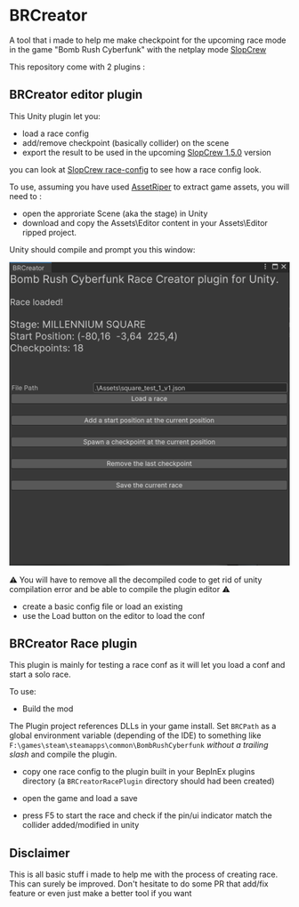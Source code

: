 # BRCreator

A tool that i made to help me make checkpoint for the upcoming race mode in the game "Bomb Rush Cyberfunk" with the netplay mode [SlopCrew](https://github.com/SlopCrew/SlopCrew)

This repository come with 2 plugins :

## BRCreator editor plugin

This Unity plugin let you:

- load a race config
- add/remove checkpoint (basically collider) on the scene
- export the result to be used in the upcoming [SlopCrew 1.5.0](https://github.com/SlopCrew/SlopCrew/milestone/2) version

you can look at [SlopCrew race-config](https://github.com/SlopCrew/race-config) to see how a race config look.

To use, assuming you have used [AssetRiper](https://github.com/AssetRipper/AssetRipper) to extract game assets, you will need to :

- open the approriate Scene (aka the stage) in Unity
- download and copy the Assets\Editor content in your Assets\Editor ripped project.

Unity should compile and prompt you this window:

<p align="center">
  <img src="imgs/editor.png" alt="animated" />
</p>

⚠ You will have to remove all the decompiled code to get rid of unity compilation error and be able to compile the plugin editor ⚠

- create a basic config file or load an existing
- use the Load button on the editor to load the conf

## BRCreator Race plugin

This plugin is mainly for testing a race conf as it will let you load a conf and start a solo race.

To use:

- Build the mod

The Plugin project references DLLs in your game install. Set `BRCPath` as a global environment variable (depending of the IDE) to something like `F:\games\steam\steamapps\common\BombRushCyberfunk` _without a trailing slash_ and compile the plugin.

- copy one race config to the plugin built in your BepInEx plugins directory (a `BRCreatorRacePlugin` directory should had been created)

- open the game and load a save
- press F5 to start the race and check if the pin/ui indicator match the collider added/modified in unity

## Disclaimer

This is all basic stuff i made to help me with the process of creating race.
This can surely be improved.
Don't hesitate to do some PR that add/fix feature or even just make a better tool if you want
